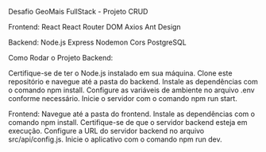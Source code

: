Desafio GeoMais FullStack - Projeto CRUD

Frontend:
React
React Router DOM
Axios
Ant Design


Backend:
Node.js
Express
Nodemon
Cors
PostgreSQL

Como Rodar o Projeto
Backend:

Certifique-se de ter o Node.js instalado em sua máquina.
Clone este repositório e navegue até a pasta do backend.
Instale as dependências com o comando npm install.
Configure as variáveis de ambiente no arquivo .env conforme necessário.
Inicie o servidor com o comando npm run start.

Frontend:
Navegue até a pasta do frontend.
Instale as dependências com o comando npm install.
Certifique-se de que o servidor backend esteja em execução.
Configure a URL do servidor backend no arquivo src/api/config.js.
Inicie o aplicativo com o comando npm run dev.
